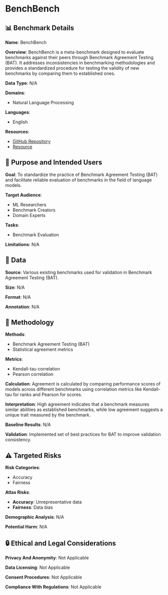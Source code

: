 # BenchBench

## 📊 Benchmark Details

**Name**: BenchBench

**Overview**: BenchBench is a meta-benchmark designed to evaluate benchmarks against their peers through Benchmark Agreement Testing (BAT). It addresses inconsistencies in benchmarking methodologies and provides a standardized procedure for testing the validity of new benchmarks by comparing them to established ones.

**Data Type**: N/A

**Domains**:
- Natural Language Processing

**Languages**:
- English

**Resources**:
- [GitHub Repository](https://github.com/IBM/benchbench)
- [Resource](https://hf.co/spaces/ibm/benchbench)

## 🎯 Purpose and Intended Users

**Goal**: To standardize the practice of Benchmark Agreement Testing (BAT) and facilitate reliable evaluation of benchmarks in the field of language models.

**Target Audience**:
- ML Researchers
- Benchmark Creators
- Domain Experts

**Tasks**:
- Benchmark Evaluation

**Limitations**: N/A

## 💾 Data

**Source**: Various existing benchmarks used for validation in Benchmark Agreement Testing (BAT).

**Size**: N/A

**Format**: N/A

**Annotation**: N/A

## 🔬 Methodology

**Methods**:
- Benchmark Agreement Testing (BAT)
- Statistical agreement metrics

**Metrics**:
- Kendall-tau correlation
- Pearson correlation

**Calculation**: Agreement is calculated by comparing performance scores of models across different benchmarks using correlation metrics like Kendall-tau for ranks and Pearson for scores.

**Interpretation**: High agreement indicates that a benchmark measures similar abilities as established benchmarks, while low agreement suggests a unique trait measured by the benchmark.

**Baseline Results**: N/A

**Validation**: Implemented set of best practices for BAT to improve validation consistency.

## ⚠️ Targeted Risks

**Risk Categories**:
- Accuracy
- Fairness

**Atlas Risks**:
- **Accuracy**: Unrepresentative data
- **Fairness**: Data bias

**Demographic Analysis**: N/A

**Potential Harm**: N/A

## 🔒 Ethical and Legal Considerations

**Privacy And Anonymity**: Not Applicable

**Data Licensing**: Not Applicable

**Consent Procedures**: Not Applicable

**Compliance With Regulations**: Not Applicable
